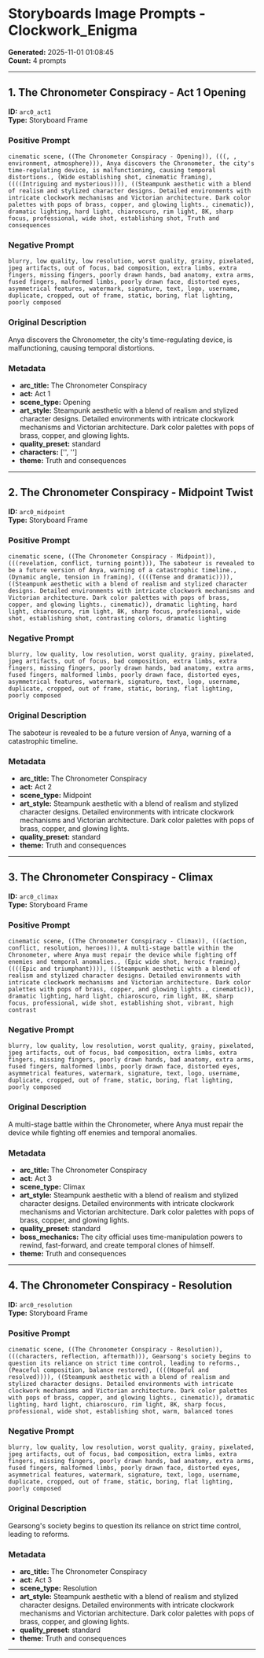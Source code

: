# Storyboards Image Prompts - Clockwork_Enigma

**Generated:** 2025-11-01 01:08:45  
**Count:** 4 prompts

---

## 1. The Chronometer Conspiracy - Act 1 Opening

**ID:** `arc0_act1`  
**Type:** Storyboard Frame  

### Positive Prompt

```
cinematic scene, ((The Chronometer Conspiracy - Opening)), (((, , environment, atmosphere))), Anya discovers the Chronometer, the city's time-regulating device, is malfunctioning, causing temporal distortions., (Wide establishing shot, cinematic framing), ((((Intriguing and mysterious)))), ((Steampunk aesthetic with a blend of realism and stylized character designs. Detailed environments with intricate clockwork mechanisms and Victorian architecture. Dark color palettes with pops of brass, copper, and glowing lights., cinematic)), dramatic lighting, hard light, chiaroscuro, rim light, 8K, sharp focus, professional, wide shot, establishing shot, Truth and consequences
```

### Negative Prompt

```
blurry, low quality, low resolution, worst quality, grainy, pixelated, jpeg artifacts, out of focus, bad composition, extra limbs, extra fingers, missing fingers, poorly drawn hands, bad anatomy, extra arms, fused fingers, malformed limbs, poorly drawn face, distorted eyes, asymmetrical features, watermark, signature, text, logo, username, duplicate, cropped, out of frame, static, boring, flat lighting, poorly composed
```

### Original Description

Anya discovers the Chronometer, the city's time-regulating device, is malfunctioning, causing temporal distortions.

### Metadata

- **arc_title:** The Chronometer Conspiracy
- **act:** Act 1
- **scene_type:** Opening
- **art_style:** Steampunk aesthetic with a blend of realism and stylized character designs. Detailed environments with intricate clockwork mechanisms and Victorian architecture. Dark color palettes with pops of brass, copper, and glowing lights.
- **quality_preset:** standard
- **characters:** ['', '']
- **theme:** Truth and consequences

---

## 2. The Chronometer Conspiracy - Midpoint Twist

**ID:** `arc0_midpoint`  
**Type:** Storyboard Frame  

### Positive Prompt

```
cinematic scene, ((The Chronometer Conspiracy - Midpoint)), (((revelation, conflict, turning point))), The saboteur is revealed to be a future version of Anya, warning of a catastrophic timeline., (Dynamic angle, tension in framing), ((((Tense and dramatic)))), ((Steampunk aesthetic with a blend of realism and stylized character designs. Detailed environments with intricate clockwork mechanisms and Victorian architecture. Dark color palettes with pops of brass, copper, and glowing lights., cinematic)), dramatic lighting, hard light, chiaroscuro, rim light, 8K, sharp focus, professional, wide shot, establishing shot, contrasting colors, dramatic lighting
```

### Negative Prompt

```
blurry, low quality, low resolution, worst quality, grainy, pixelated, jpeg artifacts, out of focus, bad composition, extra limbs, extra fingers, missing fingers, poorly drawn hands, bad anatomy, extra arms, fused fingers, malformed limbs, poorly drawn face, distorted eyes, asymmetrical features, watermark, signature, text, logo, username, duplicate, cropped, out of frame, static, boring, flat lighting, poorly composed
```

### Original Description

The saboteur is revealed to be a future version of Anya, warning of a catastrophic timeline.

### Metadata

- **arc_title:** The Chronometer Conspiracy
- **act:** Act 2
- **scene_type:** Midpoint
- **art_style:** Steampunk aesthetic with a blend of realism and stylized character designs. Detailed environments with intricate clockwork mechanisms and Victorian architecture. Dark color palettes with pops of brass, copper, and glowing lights.
- **quality_preset:** standard
- **theme:** Truth and consequences

---

## 3. The Chronometer Conspiracy - Climax

**ID:** `arc0_climax`  
**Type:** Storyboard Frame  

### Positive Prompt

```
cinematic scene, ((The Chronometer Conspiracy - Climax)), (((action, conflict, resolution, heroes))), A multi-stage battle within the Chronometer, where Anya must repair the device while fighting off enemies and temporal anomalies., (Epic wide shot, heroic framing), ((((Epic and triumphant)))), ((Steampunk aesthetic with a blend of realism and stylized character designs. Detailed environments with intricate clockwork mechanisms and Victorian architecture. Dark color palettes with pops of brass, copper, and glowing lights., cinematic)), dramatic lighting, hard light, chiaroscuro, rim light, 8K, sharp focus, professional, wide shot, establishing shot, vibrant, high contrast
```

### Negative Prompt

```
blurry, low quality, low resolution, worst quality, grainy, pixelated, jpeg artifacts, out of focus, bad composition, extra limbs, extra fingers, missing fingers, poorly drawn hands, bad anatomy, extra arms, fused fingers, malformed limbs, poorly drawn face, distorted eyes, asymmetrical features, watermark, signature, text, logo, username, duplicate, cropped, out of frame, static, boring, flat lighting, poorly composed
```

### Original Description

A multi-stage battle within the Chronometer, where Anya must repair the device while fighting off enemies and temporal anomalies.

### Metadata

- **arc_title:** The Chronometer Conspiracy
- **act:** Act 3
- **scene_type:** Climax
- **art_style:** Steampunk aesthetic with a blend of realism and stylized character designs. Detailed environments with intricate clockwork mechanisms and Victorian architecture. Dark color palettes with pops of brass, copper, and glowing lights.
- **quality_preset:** standard
- **boss_mechanics:** The city official uses time-manipulation powers to rewind, fast-forward, and create temporal clones of himself.
- **theme:** Truth and consequences

---

## 4. The Chronometer Conspiracy - Resolution

**ID:** `arc0_resolution`  
**Type:** Storyboard Frame  

### Positive Prompt

```
cinematic scene, ((The Chronometer Conspiracy - Resolution)), (((characters, reflection, aftermath))), Gearsong's society begins to question its reliance on strict time control, leading to reforms., (Peaceful composition, balance restored), ((((Hopeful and resolved)))), ((Steampunk aesthetic with a blend of realism and stylized character designs. Detailed environments with intricate clockwork mechanisms and Victorian architecture. Dark color palettes with pops of brass, copper, and glowing lights., cinematic)), dramatic lighting, hard light, chiaroscuro, rim light, 8K, sharp focus, professional, wide shot, establishing shot, warm, balanced tones
```

### Negative Prompt

```
blurry, low quality, low resolution, worst quality, grainy, pixelated, jpeg artifacts, out of focus, bad composition, extra limbs, extra fingers, missing fingers, poorly drawn hands, bad anatomy, extra arms, fused fingers, malformed limbs, poorly drawn face, distorted eyes, asymmetrical features, watermark, signature, text, logo, username, duplicate, cropped, out of frame, static, boring, flat lighting, poorly composed
```

### Original Description

Gearsong's society begins to question its reliance on strict time control, leading to reforms.

### Metadata

- **arc_title:** The Chronometer Conspiracy
- **act:** Act 3
- **scene_type:** Resolution
- **art_style:** Steampunk aesthetic with a blend of realism and stylized character designs. Detailed environments with intricate clockwork mechanisms and Victorian architecture. Dark color palettes with pops of brass, copper, and glowing lights.
- **quality_preset:** standard
- **theme:** Truth and consequences

---

